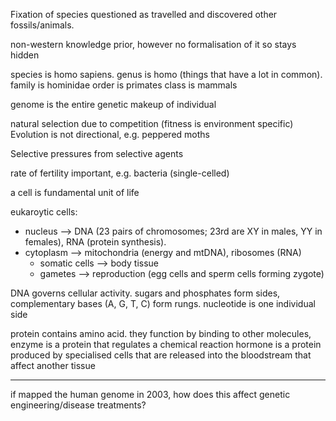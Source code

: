 <!-- SPDX-License-Identifier: zlib-acknowledgement -->
Fixation of species questioned as travelled and discovered other fossils/animals.

non-western knowledge prior, however no formalisation of it so stays hidden

species is homo sapiens. 
genus is homo (things that have a lot in common). 
family is hominidae
order is primates
class is mammals

genome is the entire genetic makeup of individual

natural selection due to competition (fitness is environment specific)
Evolution is not directional, e.g. peppered moths

Selective pressures from selective agents

rate of fertility important, e.g. bacteria (single-celled)

a cell is fundamental unit of life

eukaroytic cells:
  * nucleus --> DNA (23 pairs of chromosomes; 23rd are XY in males, YY in females), RNA (protein synthesis).
  * cytoplasm --> mitochondria (energy and mtDNA), ribosomes (RNA)
    * somatic cells --> body tissue
    * gametes --> reproduction (egg cells and sperm cells forming zygote)

DNA governs cellular activity.
sugars and phosphates form sides, complementary bases (A, G, T, C) form rungs. 
nucleotide is one individual side

protein contains amino acid.
they function by binding to other molecules, 
enzyme is a protein that regulates a chemical reaction
hormone is a protein produced by specialised cells that are released into the bloodstream that affect another tissue


------------------------------------------------------------------------
if mapped the human genome in 2003, how does this affect genetic engineering/disease treatments?
